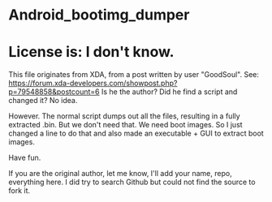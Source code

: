 # Android_bootimg_dumper

# License is: I don't know.

This file originates from XDA, from a post written by user "GoodSoul".
See: https://forum.xda-developers.com/showpost.php?p=79548858&postcount=6
Is he the author? Did he find a script and changed it? No idea.

However.
The normal script dumps out all the files, resulting in a fully extracted .bin.
But we don't need that. We need boot images. So I just changed a line to do that and also made an executable + GUI to extract boot images.

Have fun.

If you are the original author, let me know, I'll add your name, repo, everything here.
I did try to search Github but could not find the source to fork it.
